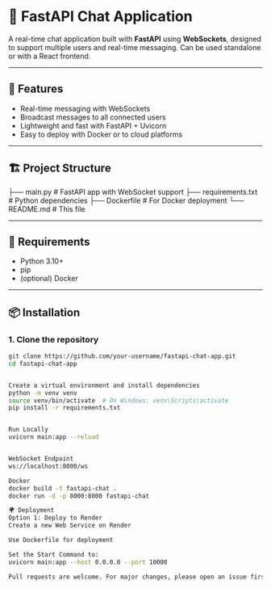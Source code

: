 # 💬 FastAPI Chat Application

A real-time chat application built with **FastAPI** using **WebSockets**, designed to support multiple users and real-time messaging. Can be used standalone or with a React frontend.

---

## 🚀 Features

- Real-time messaging with WebSockets  
- Broadcast messages to all connected users  
- Lightweight and fast with FastAPI + Uvicorn  
- Easy to deploy with Docker or to cloud platforms

---

## 🏗️ Project Structure

├── main.py # FastAPI app with WebSocket support
├── requirements.txt # Python dependencies
├── Dockerfile # For Docker deployment
└── README.md # This file



---

## 🔧 Requirements

- Python 3.10+
- pip
- (optional) Docker

---

## 📦 Installation

### 1. Clone the repository

```bash
git clone https://github.com/your-username/fastapi-chat-app.git
cd fastapi-chat-app


Create a virtual environment and install dependencies
python -m venv venv
source venv/bin/activate  # On Windows: venv\Scripts\activate
pip install -r requirements.txt


Run Locally
uvicorn main:app --reload


WebSocket Endpoint
ws://localhost:8000/ws

Docker
docker build -t fastapi-chat .
docker run -d -p 8000:8000 fastapi-chat

🌍 Deployment
Option 1: Deploy to Render
Create a new Web Service on Render

Use Dockerfile for deployment

Set the Start Command to:
uvicorn main:app --host 0.0.0.0 --port 10000

Pull requests are welcome. For major changes, please open an issue first to discuss what you’d like to change.
